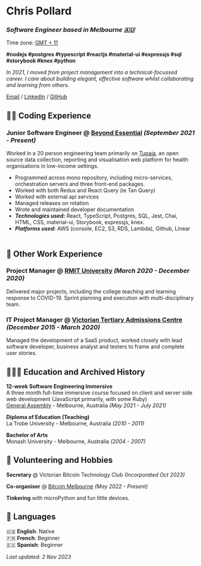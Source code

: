 # Chris Pollard

### _Software Engineer based in Melbourne 🇦🇺_ <br>
Time zone: [GMT + 11](https://time.is/compare)

**#nodejs  #postgres  #typescript  #reactjs  #material-ui  #expressjs  #sql  #storybook #knex #python**

_In 2021, I moved from project management into a technical-focussed career. I care about building elegant, effective software whilst collaborating and learning from others._ <br>

[Email](mailto:cpollard@proton.me) / [LinkedIn](https://www.linkedin.com/in/chris-pollard-au/) / [GitHub](https://github.com/chris-pollard/) 

## 👨‍💻 Coding Experience

### **Junior Software Engineer** @ [Beyond Essential](https://bes.au) _(September 2021 - Present)_ <br>
Worked in a 20 person engineering team primarily on [Tupaia](https://tupaia.org), an open source data collection, reporting and visualisation web platform for health organisations in low-income settings.
  - Programmed across mono repository, including micro-services, orchestration servers and three front-end packages.
  - Worked with both Redux and React Query (ie Tan Query)
  - Worked with external api services
  - Managed releases on rotation
  - Wrote and maintained developer documentation
  - **_Technologies used:_** React, TypeScript, Postgres, SQL, Jest, Chai, HTML, CSS, material-ui, Storybook, expressjs, knex.
  - **_Platforms used:_** AWS (console, EC2, S3, RDS, Lambda), Github, Linear
<br><br>

## 👔 Other Work Experience

### **Project Manager** @ [RMIT University](https://rmit.edu.au) _(March 2020 - December 2020)_
Delivered major projects, including the college teaching and learning response to COVID-19. Sprint planning and execution with multi-disciplinary team.

### **IT Project Manager** @ [Victorian Tertiary Admissions Centre](https://rmit.edu.au) _(December 2015 - March 2020)_
Managed the development of a SaaS product, worked closely with lead software developer, business analyst and testers to frame and complete user stories.

## 👨🏻‍🎓 Education and Archived History

**12-week Software Engineering Immersive** <br>
A three month full-time immersive course focused on client and server side web development (JavaScript primarily, with some Ruby)<br>
[General Assembly](https://generalassemb.ly/) - Melbourne, Australia _(May 2021 - July 2021)_ <br>

**Diploma of Education (Teaching)**<br>
La Trobe University - Melbourne, Australia _(2010 - 2011)_

**Bachelor of Arts**<br>
Monash University - Melbourne, Australia _(2004 - 2007)_
<br>

## 📌 Volunteering and Hobbies

**Secretary** @ Victorian Bitcoin Technology Club _(Incorporated Oct 2023)_<br>

**Co-organiser** @ [Bitcoin Melbourne](https://bitcoinonly.melbourne) _(May 2022 - Present)_<br>

**Tinkering** with microPython and fun little devices.
<br>
## 💬 Languages

🇬🇧 **English**: Native <br>
🇫🇷 **French**: Beginner <br>
🇪🇸 **Spanish**: Beginner <br>

_Last updated: 2 Nov 2023_
